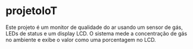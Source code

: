 # projetoIoT
Este projeto é um monitor de qualidade do ar usando um sensor de gás, LEDs de status e um display LCD. O sistema mede a concentração de gás no ambiente e exibe o valor como uma porcentagem no LCD. 
